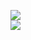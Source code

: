 [![](https://img.shields.io/badge/Made%20With-Github%20Spray-lightgrey.svg?style=for-the-badge&logo=github)](https://github.com/Annihil/github-spray#20534)  
[![](https://i.imgur.com/2DrTn0Z.gif)](https://github.com/Annihil/github-spray)